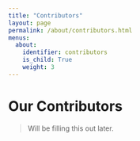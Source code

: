 ```yaml
---
title: "Contributors"
layout: page
permalink: /about/contributors.html
menus:
  about:
    identifier: contributors
    is_child: True
    weight: 3
---
```

# Our Contributors
> Will be filling this out later.
